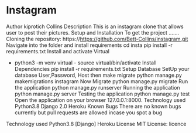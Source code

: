 # Instagram
Author
kiprotich Collins
Description
This is an instagram clone that allows user to post their pictures.
Setup and Installation
To get the project .......
Cloning the repository:
https://https://github.com/Bett-Collins/instagram.git
Navigate into the folder and install requirements
cd insta pip install -r requirements.txt
Install and activate Virtual
- python3 -m venv virtual - source virtual/bin/activate
Install Dependencies
pip install -r requirements.txt
Setup Database
SetUp your database User,Password, Host then make migrate
python manage.py makemigrations instagram
Now Migrate
python manage.py migrate
Run the application
python manage.py runserver
Running the application
python manage.py server
Testing the application
python manage.py test
Open the application on your browser 127.0.0.1:8000.
Technology used
Python3.8
Django 2.0
Heroku
Known Bugs
There are no known bugs currently but pull requests are allowed incase you spot a bug

Technology used
Python3.8
[Django]
Heroku
License
MIT License: licence
